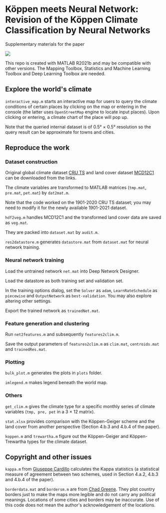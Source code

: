 # Köppen meets Neural Network: Revision of the Köppen Climate Classification by Neural Networks
Supplementary materials for the paper

![](/plots/core/x.png)

This repo is created with MATLAB R2021b and may be compatible with other versions.
The Mapping Toolbox, Statistics and Machine Learning Toolbox and Deep Learning Toolbox are needed.

## Explore the world's climate

`interactive_map.m` starts an interactive map for users to query the climate conditions of certain places by clicking on the map or entering in the console (the latter uses `OpenStreetMap` engine to locate input places).
Upon clicking or entering, a climate chart of the place will pop up.

Note that the queried internal dataset is of 0.5° × 0.5° resolution so the query result can be approximate for towns and cities.

## Reproduce the work

### Dataset construction
Original global climate dataset [CRU TS](https://crudata.uea.ac.uk/cru/data/hrg/) and land cover dataset [MCD12C1](https://lpdaac.usgs.gov/products/mcd12c1v006/) can be downloaded from the links.

The climate variables are transformed to MATLAB matrices (`tmp.mat`, `pre.mat`, `pet.mat`) by `dat2mat.m`.

Note that the code worked on the 1901-2020 CRU TS dataset; you may need to modify it for the newly available 1901-2021 dataset.

`hdf2veg.m` handles MCD12C1 and the transformed land cover data are saved as `veg.mat`.

They are packed into `dataset.mat` by `audit.m`.

`res2datastore.m` generates `datastore.mat` from `dataset.mat` for neural network training.

### Neural network training
Load the untrained network `net.mat` into Deep Network Designer.

Load the datastore as both training set and validation set.

In the training options dialog, set the `Solver` as `adam`, `LearnRateSchedule` as `piecewise` and `OutputNetwork` as `best-validation`. You may also explore altering other settings.

Export the trained network as `trainedNet.mat`.

### Feature generation and clustering
Run `net2features.m` and subsequently `features2clim.m`.

Save the output parameters of `features2clim.m` as `clim.mat`, `centroids.mat` and `trainedRes.mat`.

### Plotting
`bulk_plot.m` generates the plots in `plots` folder.

`imlegend.m` makes legend beneath the world map.

### Others
`get_clim.m` gives the climate type for a specific monthly series of climate variables (`tmp, pre, pet` in a 3 × 12 matrix).

`stat.xlsx` provides comparison with the Köppen-Geiger scheme and the land cover from another perspective (Section 4.b.3 and 4.b.4 of the paper).

`koppen.m` and `trewartha.m` figure out the Köppen-Geiger and Köppen-Trewartha types for the climate dataset.

## Copyright and other issues
`kappa.m` from [Giuseppe Cardillo](https://www.mathworks.com/matlabcentral/fileexchange/15365-cohen-s-kappa) calculates the Kappa statistics (a statistical measure of agreement between two schemes, used in Section 4.a.2, 4.b.3 and 4.b.4 of the paper).

`borderdata.mat` and `bordersm.m` are from [Chad Greene](https://www.mathworks.com/matlabcentral/fileexchange/50390-borders). They plot country borders just to make the maps more legible and do not carry any political meanings. Locations of some cities and borders may be inaccurate. Use of this code does not mean the author's acknowledgement of the locations.
